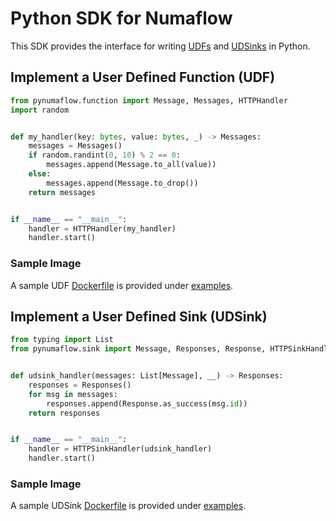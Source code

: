 # Python SDK for Numaflow

This SDK provides the interface for writing [UDFs](https://numaproj.github.io/numaflow/user-defined-functions/) 
and [UDSinks](https://numaproj.github.io/numaflow/sinks/user-defined-sinks/) in Python.

## Implement a User Defined Function (UDF)

```python
from pynumaflow.function import Message, Messages, HTTPHandler
import random


def my_handler(key: bytes, value: bytes, _) -> Messages:
    messages = Messages()
    if random.randint(0, 10) % 2 == 0:
        messages.append(Message.to_all(value))
    else:
        messages.append(Message.to_drop())
    return messages


if __name__ == "__main__":
    handler = HTTPHandler(my_handler)
    handler.start()
```

### Sample Image

A sample UDF [Dockerfile](examples/function/udfproj/Dockerfile) is provided 
under [examples](examples/function/udfproj).


## Implement a User Defined Sink (UDSink)

```python
from typing import List
from pynumaflow.sink import Message, Responses, Response, HTTPSinkHandler


def udsink_handler(messages: List[Message], __) -> Responses:
    responses = Responses()
    for msg in messages:
        responses.append(Response.as_success(msg.id))
    return responses


if __name__ == "__main__":
    handler = HTTPSinkHandler(udsink_handler)
    handler.start()
```

### Sample Image

A sample UDSink [Dockerfile](examples/sink/simplesink/Dockerfile) is provided 
under [examples](examples/sink/simplesink).
